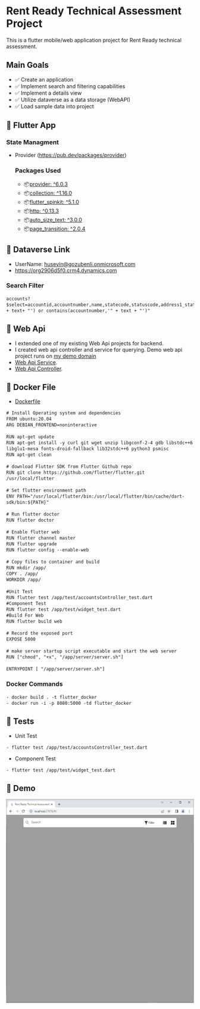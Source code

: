 # Rent Ready Technical Assessment Project

This is a flutter mobile/web application project for Rent Ready technical assessment.

## Main Goals
- :white_check_mark: Create an application
- :white_check_mark: Implement search and filtering capabilities
- :white_check_mark: Implement a details view
- :white_check_mark: Utilize dataverse as a data storage (WebAPI)
- :white_check_mark: Load sample data into project

## :rocket: Flutter App
  ### State Managment
- Provider (https://pub.dev/packages/provider)
  ### Packages Used 
    - :package:[provider: ^6.0.3](https://pub.dev/packages/provider)
    - :package:[collection: ^1.16.0](https://pub.dev/packages/collection)
    - :package:[flutter_spinkit: ^5.1.0](https://pub.dev/packages/flutter_spinkit)
    - :package:[http: ^0.13.3](https://pub.dev/packages/http)
    - :package:[auto_size_text: ^3.0.0](https://pub.dev/packages/auto_size_text)
    - :package:[page_transition: ^2.0.4](https://pub.dev/packages/page_transition)

## :rocket: Dataverse Link
 - UserName: huseyin@gozubenli.onmicrosoft.com 
 - https://org2906d5f0.crm4.dynamics.com
 
### Search Filter
 ```
 accounts?$select=accountid,accountnumber,name,statecode,statuscode,address1_stateorprovince,address2_stateorprovince&$top=100&$filter=contains(name,'" + text+ "') or contains(accountnumber,'" + text + "')"
```
## :rocket: Web Api
- I extended one of my existing Web Api projects for backend. 
- I created web api controller and service for querying. Demo web api project runs on [my demo domain](https://aplusapi.webapptr.com/)
- [Web Api Service](https://github.com/Gozubenli/WebApi/tree/master/WebApi/PowerApp/).
- [Web Api Controller](https://github.com/Gozubenli/WebApi/tree/master/WebApi/Controllers/PowerApp/).

## :rocket: Docker File
- [Dockerfile](https://github.com/Gozubenli/RentReadyAssessment/blob/master/Dockerfile/)
```
# Install Operating system and dependencies
FROM ubuntu:20.04
ARG DEBIAN_FRONTEND=noninteractive

RUN apt-get update 
RUN apt-get install -y curl git wget unzip libgconf-2-4 gdb libstdc++6 libglu1-mesa fonts-droid-fallback lib32stdc++6 python3 psmisc
RUN apt-get clean

# download Flutter SDK from Flutter Github repo
RUN git clone https://github.com/flutter/flutter.git /usr/local/flutter

# Set flutter environment path
ENV PATH="/usr/local/flutter/bin:/usr/local/flutter/bin/cache/dart-sdk/bin:${PATH}"

# Run flutter doctor
RUN flutter doctor

# Enable flutter web
RUN flutter channel master
RUN flutter upgrade
RUN flutter config --enable-web

# Copy files to container and build
RUN mkdir /app/
COPY . /app/
WORKDIR /app/

#Unit Test
RUN flutter test /app/test/accountsController_test.dart
#Component Test
RUN flutter test /app/test/widget_test.dart
#Build For Web
RUN flutter build web

# Record the exposed port
EXPOSE 5000

# make server startup script executable and start the web server
RUN ["chmod", "+x", "/app/server/server.sh"]

ENTRYPOINT [ "/app/server/server.sh"]
```
### Docker Commands
```
- docker build . -t flutter_docker
- docker run -i -p 8080:5000 -td flutter_docker
```

## :rocket: Tests
- Unit Test
```
- flutter test /app/test/accountsController_test.dart
```
- Component Test
```
- flutter test /app/test/widget_test.dart
```

## :rocket: Demo
![Demo](demo.gif)